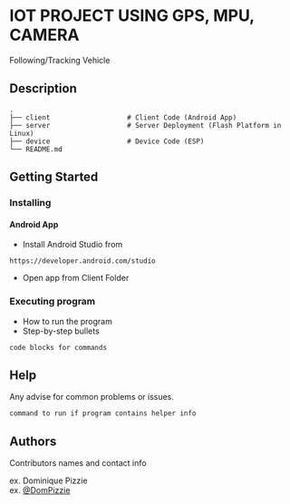# IOT PROJECT USING GPS, MPU, CAMERA

Following/Tracking Vehicle

## Description
    .
    ├── client                   # Client Code (Android App)
    ├── server                   # Server Deployment (Flash Platform in Linux)
    ├── device                   # Device Code (ESP)
    └── README.md
## Getting Started


### Installing
#### Android App

* Install Android Studio from
```
https://developer.android.com/studio
```
* Open app from Client Folder
### Executing program

* How to run the program
* Step-by-step bullets
```
code blocks for commands
```

## Help

Any advise for common problems or issues.
```
command to run if program contains helper info
```

## Authors

Contributors names and contact info

ex. Dominique Pizzie  
ex. [@DomPizzie](https://twitter.com/dompizzie)

